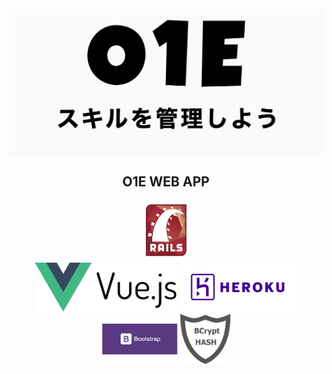 <img src="https://github.com/dj-hirrot/O1E/blob/image/README/o1e_logo.png">
<h2 align="center">O1E WEB APP</h2>
<p align="center">
  <a href="https://rubyonrails.org/"><img src="https://github.com/dj-hirrot/O1E/blob/image/README/rails_logo.jpg" width="80px;" /></a>
  <br>
  <a href="https://jp.vuejs.org/index.html"><img src="https://github.com/dj-hirrot/O1E/blob/image/README/vue_logo.png" height="80px;" /></a>
  <a href="https://jp.heroku.com/"><img src="https://github.com/dj-hirrot/O1E/blob/image/README/heroku_logo.jpg" height="80px;" /></a>
  <a href="https://getbootstrap.com/"><img src="https://github.com/dj-hirrot/O1E/blob/image/README/bootstrap_logo.jpg" height="80px;" /></a>
  <a href="https://docs.rs/bcrypt/0.7.0/bcrypt/"><img src="https://github.com/dj-hirrot/O1E/blob/image/README/bcrypt_logo.jpg" height="80px;" /></a>
</p>
